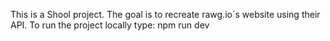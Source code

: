 This is a Shool project. The goal is to recreate rawg.io´s website using their API. 
To run the project locally type: npm run dev
